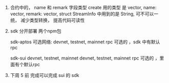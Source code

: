 1. 合约中的， name 和 remark 字段类型
create 用的类型 是 vector<u8>, 
name: vector<u8>,
remark: vector<u8>,
struct StreamInfo 中用到的是 String, 可不可以一统， 减少类型转换， 提高代码可读性


2. sdk 分开部署 两个npm包
    
    sdk-aptos
        可选网络: devnet, testnet, mainnet
        rpc 可选的 ，sdk 中有默认rpc

    sdk-sui
        devnet, testnet, mainnet
        devnet, testnet, mainnet
        rpc 可选的 ，里面有个默认rpc
    
3. 下周 5 前 完成可以完成 sui 的 sdk
